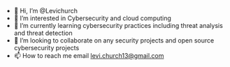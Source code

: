 - 👋 Hi, I’m @Levichurch
- 👀 I’m interested in Cybersecurity and cloud computing
- 🌱 I’m currently learning cybersecurity practices including threat analysis and threat detection
- 💞️ I’m looking to collaborate on any security projects and open source cybersecurity projects
- 📫 How to reach me email levi.church13@gmail.com

<!---
Levichurch/Levichurch is a ✨ special ✨ repository because its `README.md` (this file) appears on your GitHub profile.
You can click the Preview link to take a look at your changes.
--->

